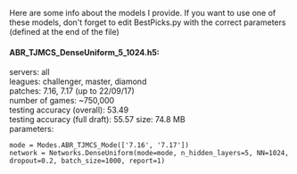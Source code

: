 Here are some info about the models I provide. If you want to use one of these models, don't forget to edit BestPicks.py with the correct parameters (defined at the end of the file)

#### ABR_TJMCS_DenseUniform_5_1024.h5: 
servers: all  
leagues: challenger, master, diamond  
patches: 7.16, 7.17 (up to 22/09/17)  
number of games: ~750,000  
testing accuracy (overall): 53.49  
testing accuracy (full draft): 55.57
size: 74.8 MB  
parameters:  

```
mode = Modes.ABR_TJMCS_Mode(['7.16', '7.17'])
network = Networks.DenseUniform(mode=mode, n_hidden_layers=5, NN=1024, dropout=0.2, batch_size=1000, report=1)
```
